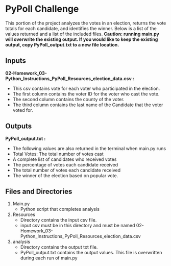 # PyPoll Challenge
This portion of the project analyzes the votes in an election, returns the vote totals for each candidate, and identifies the winner. Below is a list of the values returned and a list of the included files.
**Caution: running main.py will overwrite the existing output. If you would like to keep the existing output, copy PyPoll_output.txt to a new file location.**

## Inputs
**02-Homework_03-Python_Instructions_PyPoll_Resources_election_data.csv :** 
  - This csv contains vote for each voter who participated in the election.
  - The first column contains the voter ID for the voter who cast the vote.
  - The second column contains the county of the voter.
  - The third column contains the last name of the Candidate that the voter voted for.
  
## Outputs
**PyPoll_output.txt :**
  - The following values are also returned in the terminal when main.py runs
  - Total Votes: The total number of votes cast
  - A complete list of candidates who received votes
  - The percentage of votes each candidate received
  - The total number of votes each candidate received
  - The winner of the election based on popular vote.
  
## Files and Directories
1. Main.py
   - Python script that completes analysis
2. Resources
   - Directory contains the input csv file. 
   - input csv must be in this directory and must be named 02-Homework_03-Python_Instructions_PyPoll_Resources_election_data.csv
3. analysis
    - Directory contains the output txt file.
    - PyPoll_output.txt contains the output values. This file is overwritten during each run of main.py
